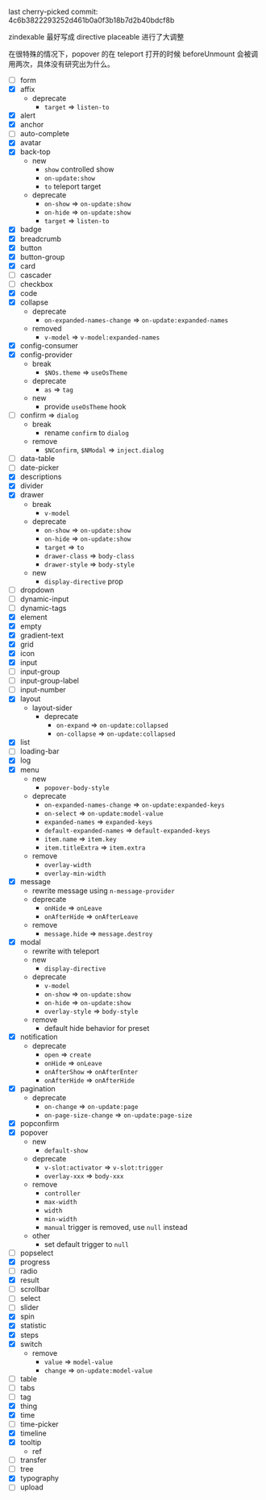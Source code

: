 last cherry-picked commit: 4c6b3822293252d461b0a0f3b18b7d2b40bdcf8b

zindexable 最好写成 directive
placeable 进行了大调整


在很特殊的情况下，popover 的在 teleport 打开的时候 beforeUnmount 会被调用两次，具体没有研究出为什么。

- [ ] form
- [x] affix
  - deprecate
    - `target` => `listen-to`
- [x] alert
- [x] anchor
- [ ] auto-complete
- [x] avatar
- [x] back-top
  - new
    - `show` controlled show
    - `on-update:show`
    - `to` teleport target
  - deprecate
    - `on-show` => `on-update:show`
    - `on-hide` => `on-update:show`
    - `target` => `listen-to`
- [x] badge
- [x] breadcrumb
- [x] button
- [x] button-group
- [x] card
- [ ] cascader
- [ ] checkbox
- [x] code
- [x] collapse
  - deprecate
    - `on-expanded-names-change` => `on-update:expanded-names`
  - removed
    - `v-model` => `v-model:expanded-names`
- [x] config-consumer
- [x] config-provider
  - break
    - `$NOs.theme` => `useOsTheme`
  - deprecate
    - `as` => `tag`
  - new
    - provide `useOsTheme` hook
- [ ] confirm => `dialog`
  - break
    - rename `confirm` to `dialog`
  - remove
    - `$NConfirm`, `$NModal` => `inject.dialog`
- [ ] data-table
- [ ] date-picker
- [x] descriptions
- [x] divider
- [x] drawer
  - break
    - `v-model`
  - deprecate
    - `on-show` => `on-update:show`
    - `on-hide` => `on-update:show`
    - `target` => `to`
    - `drawer-class` => `body-class`
    - `drawer-style` => `body-style`
  - new
    - `display-directive` prop
- [ ] dropdown
- [ ] dynamic-input
- [ ] dynamic-tags
- [x] element
- [x] empty
- [x] gradient-text
- [x] grid
- [x] icon
- [x] input
- [ ] input-group
- [ ] input-group-label
- [ ] input-number
- [x] layout
  - layout-sider
    - deprecate
      - `on-expand` => `on-update:collapsed`
      - `on-collapse` => `on-update:collapsed`
- [x] list
- [ ] loading-bar
- [x] log
- [x] menu
  - new
    - `popover-body-style`
  - deprecate
    - `on-expanded-names-change` => `on-update:expanded-keys`
    - `on-select` => `on-update:model-value`
    - `expanded-names` => `expanded-keys`
    - `default-expanded-names` => `default-expanded-keys`
    - `item.name` => `item.key`
    - `item.titleExtra` => `item.extra`
  - remove
    - `overlay-width`
    - `overlay-min-width`
- [x] message
  - rewrite message using `n-message-provider`
  - deprecate
    - `onHide` => `onLeave`
    - `onAfterHide` => `onAfterLeave`
  - remove
    - `message.hide` => `message.destroy`
- [x] modal
  - rewrite with teleport
  - new
    - `display-directive`
  - deprecate
    - `v-model`
    - `on-show` => `on-update:show`
    - `on-hide` => `on-update:show`
    - `overlay-style` => `body-style`
  - remove
    - default hide behavior for preset
- [x] notification
  - deprecate
    - `open` => `create`
    - `onHide` => `onLeave`
    - `onAfterShow` => `onAfterEnter`
    - `onAfterHide` => `onAfterHide`
- [x] pagination
  - deprecate
    - `on-change` => `on-update:page`
    - `on-page-size-change` => `on-update:page-size`
- [x] popconfirm
- [x] popover
  - new
    - `default-show`
  - deprecate
    - `v-slot:activator` => `v-slot:trigger`
    - `overlay-xxx` => `body-xxx`
  - remove
    - `controller`
    - `max-width`
    - `width`
    - `min-width`
    - `manual` trigger is removed, use `null` instead
  - other
    - set default trigger to `null`
- [ ] popselect
- [x] progress
- [ ] radio
- [x] result
- [ ] scrollbar
- [ ] select
- [ ] slider
- [x] spin
- [x] statistic
- [x] steps
- [x] switch
  - remove
    - `value` => `model-value`
    - `change` => `on-update:model-value`
- [ ] table
- [ ] tabs
- [ ] tag
- [x] thing
- [x] time
- [ ] time-picker
- [x] timeline
- [x] tooltip
  - ref
- [ ] transfer
- [ ] tree
- [x] typography
- [ ] upload